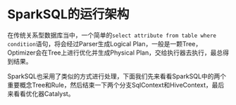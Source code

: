 # SparkSQL的运行架构

在传统关系型数据库当中，一个简单的```select attribute from table where condition```语句，将会经过Parser生成Logical Plan，一般是一颗Tree，Optimizer会在Tree上进行优化并生成Physical Plan，交给执行器去执行，最总得到结果。

SparkSQL也采用了类似的方式进行处理，下面我们先来看看SparkSQL中的两个重要概念Tree和Rule，然后结束一下两个分支SqlContext和HiveContext，最后来看看优化器Catalyst。

